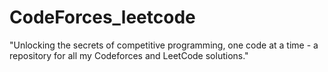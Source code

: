 # CodeForces_leetcode
"Unlocking the secrets of competitive programming, one code at a time - a repository for all my Codeforces and LeetCode solutions."

